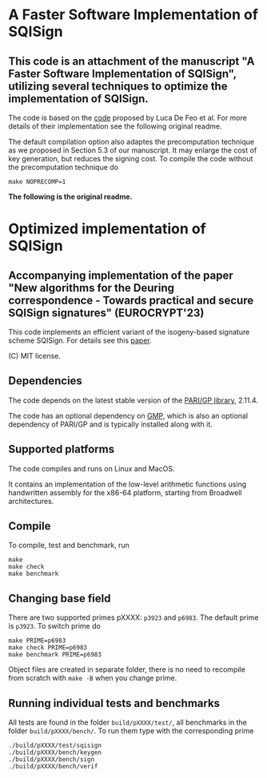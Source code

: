 # A Faster Software Implementation of SQISign
## This code is an attachment of the manuscript "A Faster Software Implementation of SQISign", utilizing several techniques to optimize the implementation of SQISign. 

The code is based on the [code](https://github.com/SQISign/sqisign-ec23) proposed by Luca De Feo et al. For more details of their implementation see the following original readme.

The default compilation option also adaptes the precomputation technique as we proposed in Section 5.3 of our manuscript. It may enlarge the cost of key generation, but reduces the signing cost. 
To compile the code without the precomputation technique do
```
make NOPRECOMP=1
```

**The following is the original readme.**


# Optimized implementation of SQISign
## Accompanying implementation of the paper "New algorithms for the Deuring correspondence - Towards practical and secure SQISign signatures" (EUROCRYPT'23)

This code implements an efficient variant of the isogeny-based signature scheme SQISign.
For details see this [paper](https://eprint.iacr.org/2022/234).

(C) MIT license.

## Dependencies

The code depends on the latest stable version of the [PARI/GP
library](http://pari.math.u-bordeaux.fr/), 2.11.4.

The code has an optional dependency on [GMP](https://gmplib.org/),
which is also an optional dependency of PARI/GP and is typically
installed along with it.

## Supported platforms

The code compiles and runs on Linux and MacOS.

It contains an implementation of the low-level arithmetic functions using handwritten assembly for the x86-64 platform,
  starting from Broadwell architectures.

## Compile

To compile, test and benchmark, run

```
make
make check
make benchmark
```

## Changing base field

There are two supported primes pXXXX: `p3923` and `p6983`.
The default prime is `p3923`. 
To switch prime do

```
make PRIME=p6983
make check PRIME=p6983
make benchmark PRIME=p6983
```

Object files are created in separate folder, there is no need to
recompile from scratch with `make -B` when you change prime.


## Running individual tests and benchmarks

All tests are found in the folder `build/pXXXX/test/`, all benchmarks in the
folder `build/pXXXX/bench/`. To run them type with the corresponding prime

```
./build/pXXXX/test/sqisign
./build/pXXXX/bench/keygen
./build/pXXXX/bench/sign
./build/pXXXX/bench/verif
```